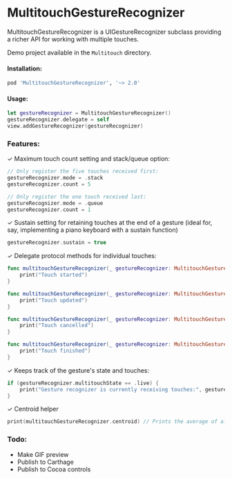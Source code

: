 # MultitouchGestureRecognizer

MultitouchGestureRecognizer is a UIGestureRecognizer subclass providing a richer API for working with multiple touches.

Demo project available in the `Multitouch` directory.

#### Installation:

```ruby
pod 'MultitouchGestureRecognizer', '~> 2.0'
```

#### Usage:

```swift
let gestureRecognizer = MultitouchGestureRecognizer()
gestureRecognizer.delegate = self
view.addGestureRecognizer(gestureRecognizer)
```

### Features:

✓ Maximum touch count setting and stack/queue option:

```swift
// Only register the five touches received first:
gestureRecognizer.mode = .stack
gestureRecognizer.count = 5

// Only register the one touch received last:
gestureRecognizer.mode = .queue
gestureRecognizer.count = 1
```

✓ Sustain setting for retaining touches at the end of a gesture (ideal for, say, implementing a piano keyboard with a sustain function)

```swift
gestureRecognizer.sustain = true
```

✓ Delegate protocol methods for individual touches:

```swift
func multitouchGestureRecognizer(_ gestureRecognizer: MultitouchGestureRecognizer, touchDidBegin touch: UITouch) {
    print("Touch started")
}

func multitouchGestureRecognizer(_ gestureRecognizer: MultitouchGestureRecognizer, touchDidMove touch: UITouch) {
    print("Touch updated")
}

func multitouchGestureRecognizer(_ gestureRecognizer: MultitouchGestureRecognizer, touchDidCancel touch: UITouch) {
    print("Touch cancelled")
}

func multitouchGestureRecognizer(_ gestureRecognizer: MultitouchGestureRecognizer, touchDidEnd touch: UITouch) {
    print("Touch finished")
}
```

✓ Keeps track of the gesture's state and touches:

```swift
if (gestureRecognizer.multitouchState == .live) {
    print("Gesture recognizer is currently receiving touches:", gestureRecognizer.touches)
}
```

✓ Centroid helper

```swift
print(multitouchGestureRecognizer.centroid) // Prints the average of all touches
```

### Todo:

- Make GIF preview
- Publish to Carthage
- Publish to Cocoa controls
